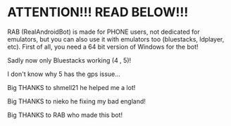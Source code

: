 # ATTENTION!!! READ BELOW!!!
RAB (RealAndroidBot) is made for PHONE users, not dedicated for emulators, but you can also use it with emulators too (bluestacks, ldplayer, etc).
First of all, you need a 64 bit version of Windows for the bot!


Sadly now only Bluestacks working (4 , 5)!

I don't know why 5 has the gps issue...

Big THANKS to shmell21 he helped me a lot!

Big THANKS to nieko he fixing my bad england!

Big THANKS to RAB who made this bot!
